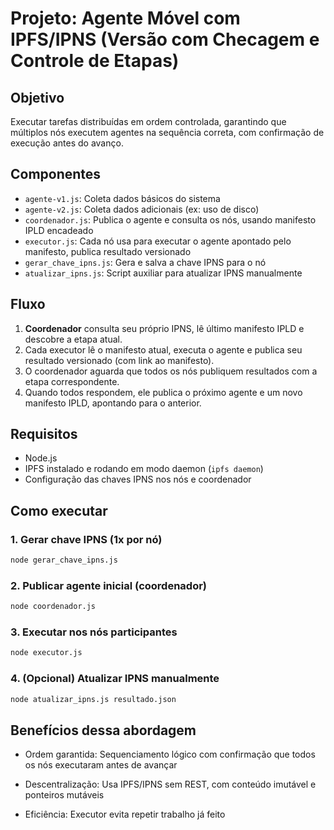 # Projeto: Agente Móvel com IPFS/IPNS (Versão com Checagem e Controle de Etapas)

## Objetivo  
Executar tarefas distribuídas em ordem controlada, garantindo que múltiplos nós executem agentes na sequência correta, com confirmação de execução antes do avanço.


## Componentes
- `agente-v1.js`: Coleta dados básicos do sistema
- `agente-v2.js`: Coleta dados adicionais (ex: uso de disco)
- `coordenador.js`: Publica o agente e consulta os nós, usando manifesto IPLD encadeado
- `executor.js`: Cada nó usa para executar o agente apontado pelo manifesto, publica resultado versionado
- `gerar_chave_ipns.js`: Gera e salva a chave IPNS para o nó
- `atualizar_ipns.js`: Script auxiliar para atualizar IPNS manualmente

## Fluxo
1. **Coordenador** consulta seu próprio IPNS, lê último manifesto IPLD e descobre a etapa atual.
2. Cada executor lê o manifesto atual, executa o agente e publica seu resultado versionado (com link ao manifesto).
3. O coordenador aguarda que todos os nós publiquem resultados com a etapa correspondente.
4. Quando todos respondem, ele publica o próximo agente e um novo manifesto IPLD, apontando para o anterior.

## Requisitos
- Node.js
- IPFS instalado e rodando em modo daemon (`ipfs daemon`)
- Configuração das chaves IPNS nos nós e coordenador

## Como executar

### 1. Gerar chave IPNS (1x por nó)
```bash
node gerar_chave_ipns.js
```

### 2. Publicar agente inicial (coordenador)
```bash
node coordenador.js
```

### 3. Executar nos nós participantes
```bash
node executor.js
```

### 4. (Opcional) Atualizar IPNS manualmente
```bash
node atualizar_ipns.js resultado.json
```

## Benefícios dessa abordagem
- Ordem garantida: Sequenciamento lógico com confirmação que todos os nós executaram antes de avançar

- Descentralização: Usa IPFS/IPNS sem REST, com conteúdo imutável e ponteiros mutáveis

- Eficiência: Executor evita repetir trabalho já feito